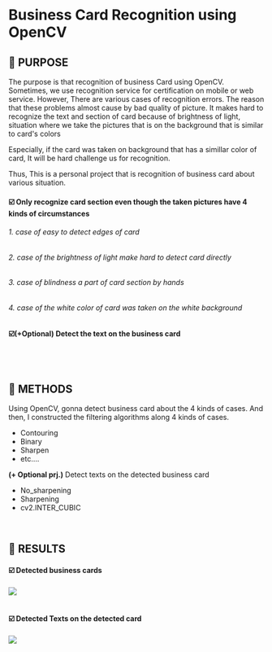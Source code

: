 # Business Card Recognition using OpenCV

## 📌 PURPOSE
The purpose is that recognition of business Card using OpenCV.
Sometimes, we use recognition service for certification on mobile or web service.
However, There are various cases of recognition errors. The reason that these problems almost cause by bad quality of picture.
It makes hard to recognize the text and section of card because of brightness of light, situation where we take the pictures that is on the background that is similar to card's colors

Especially, if the card was taken on background that has a simillar color of card, It will be hard challenge us for recognition.

Thus, This is a personal project that is recognition of business card about various situation.

####       ☑️ Only recognize card section even though the taken pictures have 4 kinds of circumstances
######             1. case of easy to detect edges of card
######             2. case of the brightness of light make hard to detect card directly
######             3. case of blindness a part of card section by hands
######             4. case of the white color of card was taken on the white background

####       ☑️(+Optional) Detect the text on the business card

<br>
<br>

## 📌 METHODS
Using OpenCV, gonna detect business card about the 4 kinds of cases.
And then, I constructed the filtering algorithms along 4 kinds of cases.

- Contouring
- Binary
- Sharpen
- etc....

**(+ Optional prj.)** 
Detect texts on the detected business card

- No_sharpening
- Sharpening
- cv2.INTER_CUBIC
<br>

## 📌 RESULTS
#### ☑️ Detected business cards
<img src = 'https://img1.daumcdn.net/thumb/R1280x0/?scode=mtistory2&fname=https%3A%2F%2Fblog.kakaocdn.net%2Fdn%2FbkVmvS%2FbtsKbyEWtAQ%2Fb3wmkg8L2ZxdmFhG9BbBJk%2Fimg.png'>
<br>
<br>

#### ☑️ Detected Texts on the detected card
<img src = 'https://img1.daumcdn.net/thumb/R1280x0/?scode=mtistory2&fname=https%3A%2F%2Fblog.kakaocdn.net%2Fdn%2FcJD8fl%2FbtsKb59NUNp%2Fm6JJQGTHz9VzKuRIbADUw0%2Fimg.png'>


